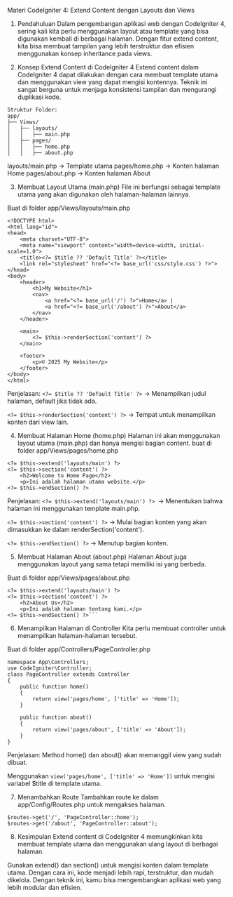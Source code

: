 Materi CodeIgniter 4: Extend Content dengan Layouts dan Views

1. Pendahuluan
Dalam pengembangan aplikasi web dengan CodeIgniter 4, sering kali kita perlu menggunakan layout atau template yang bisa digunakan kembali di berbagai halaman. Dengan fitur extend content, kita bisa membuat tampilan yang lebih terstruktur dan efisien menggunakan konsep inheritance pada views.

2. Konsep Extend Content di CodeIgniter 4
Extend content dalam CodeIgniter 4 dapat dilakukan dengan cara membuat template utama dan menggunakan view yang dapat mengisi kontennya. Teknik ini sangat berguna untuk menjaga konsistensi tampilan dan mengurangi duplikasi kode.
```
Struktur Folder:
app/
├── Views/
│   ├── layouts/
│   │   ├── main.php
│   ├── pages/
│   │   ├── home.php
│   │   ├── about.php
```
layouts/main.php → Template utama
pages/home.php → Konten halaman Home
pages/about.php → Konten halaman About

3. Membuat Layout Utama (main.php)
File ini berfungsi sebagai template utama yang akan digunakan oleh halaman-halaman lainnya.

Buat di folder app/Views/layouts/main.php

```
<!DOCTYPE html>
<html lang="id">
<head>
    <meta charset="UTF-8">
    <meta name="viewport" content="width=device-width, initial-scale=1.0">
    <title><?= $title ?? 'Default Title' ?></title>
    <link rel="stylesheet" href="<?= base_url('css/style.css') ?>">
</head>
<body>
    <header>
        <h1>My Website</h1>
        <nav>
            <a href="<?= base_url('/') ?>">Home</a> |
            <a href="<?= base_url('/about') ?>">About</a>
        </nav>
    </header>

    <main>
        <?= $this->renderSection('content') ?>
    </main>

    <footer>
        <p>© 2025 My Website</p>
    </footer>
</body>
</html>
```

Penjelasan:
```<?= $title ?? 'Default Title' ?>``` → Menampilkan judul halaman, default jika tidak ada.

```<?= $this->renderSection('content') ?>``` → Tempat untuk menampilkan konten dari view lain.

4. Membuat Halaman Home (home.php)
Halaman ini akan menggunakan layout utama (main.php) dan hanya mengisi bagian content.
buat di folder app/Views/pages/home.php

```
<?= $this->extend('layouts/main') ?>
<?= $this->section('content') ?>
    <h2>Welcome to Home Page</h2>
    <p>Ini adalah halaman utama website.</p>
<?= $this->endSection() ?>
```
Penjelasan:
```<?= $this->extend('layouts/main') ?> ```→ Menentukan bahwa halaman ini menggunakan template main.php.

```<?= $this->section('content') ?>``` → Mulai bagian konten yang akan dimasukkan ke dalam renderSection('content').

```<?= $this->endSection() ?>``` → Menutup bagian konten.

5. Membuat Halaman About (about.php)
Halaman About juga menggunakan layout yang sama tetapi memiliki isi yang berbeda.

Buat di folder app/Views/pages/about.php

```
<?= $this->extend('layouts/main') ?>
<?= $this->section('content') ?>
    <h2>About Us</h2>
    <p>Ini adalah halaman tentang kami.</p>
<?= $this->endSection() ?>```
```

6. Menampilkan Halaman di Controller
Kita perlu membuat controller untuk menampilkan halaman-halaman tersebut.

Buat di folder app/Controllers/PageController.php

```
namespace App\Controllers;
use CodeIgniter\Controller;
class PageController extends Controller
{
    public function home()
    {
        return view('pages/home', ['title' => 'Home']);
    }

    public function about()
    {
        return view('pages/about', ['title' => 'About']);
    }
}
```

Penjelasan:
Method home() dan about() akan memanggil view yang sudah dibuat.

Menggunakan ```view('pages/home', ['title' => 'Home'])``` untuk mengisi variabel $title di template utama.

7. Menambahkan Route
Tambahkan route ke dalam app/Config/Routes.php untuk mengakses halaman.
```
$routes->get('/', 'PageController::home');
$routes->get('/about', 'PageController::about');
```

8. Kesimpulan
Extend content di CodeIgniter 4 memungkinkan kita membuat template utama dan menggunakan ulang layout di berbagai halaman.

Gunakan extend() dan section() untuk mengisi konten dalam template utama.
Dengan cara ini, kode menjadi lebih rapi, terstruktur, dan mudah dikelola. Dengan teknik ini, kamu bisa mengembangkan aplikasi web yang lebih modular dan efisien.
